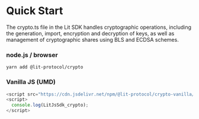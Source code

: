 # Quick Start

The crypto.ts file in the Lit SDK handles cryptographic operations, including the generation, import, encryption and decryption of keys, as well as management of cryptographic shares using BLS and ECDSA schemes.

### node.js / browser

```
yarn add @lit-protocol/crypto
```

### Vanilla JS (UMD)

```js
<script src="https://cdn.jsdelivr.net/npm/@lit-protocol/crypto-vanilla/crypto.js"></script>
<script>
  console.log(LitJsSdk_crypto);
</script>
```
